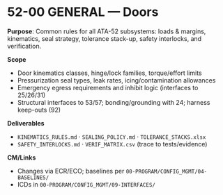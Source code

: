 # 52-00 GENERAL — Doors

**Purpose**: Common rules for all ATA-52 subsystems: loads & margins, kinematics, seal strategy, tolerance stack-up, safety interlocks, and verification.

**Scope**
- Door kinematics classes, hinge/lock families, torque/effort limits
- Pressurization seal types, leak rates, icing/contamination allowances
- Emergency egress requirements and inhibit logic (interfaces to 25/26/31)
- Structural interfaces to 53/57; bonding/grounding with 24; harness keep-outs (92)

**Deliverables**
- `KINEMATICS_RULES.md` · `SEALING_POLICY.md` · `TOLERANCE_STACKS.xlsx`
- `SAFETY_INTERLOCKS.md` · `VERIF_MATRIX.csv` (trace to tests/evidence)

**CM/Links**
- Changes via ECR/ECO; baselines per `00-PROGRAM/CONFIG_MGMT/04-BASELINES/`
- ICDs in `00-PROGRAM/CONFIG_MGMT/09-INTERFACES/`
